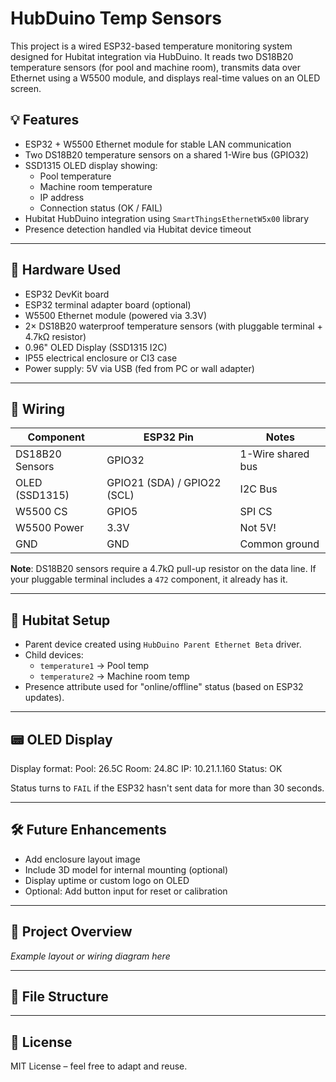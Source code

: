 # HubDuino Temp Sensors

This project is a wired ESP32-based temperature monitoring system designed for Hubitat integration via HubDuino. It reads two DS18B20 temperature sensors (for pool and machine room), transmits data over Ethernet using a W5500 module, and displays real-time values on an OLED screen.

## 💡 Features

- ESP32 + W5500 Ethernet module for stable LAN communication
- Two DS18B20 temperature sensors on a shared 1-Wire bus (GPIO32)
- SSD1315 OLED display showing:
  - Pool temperature
  - Machine room temperature
  - IP address
  - Connection status (OK / FAIL)
- Hubitat HubDuino integration using `SmartThingsEthernetW5x00` library
- Presence detection handled via Hubitat device timeout

---

## 🧰 Hardware Used

- ESP32 DevKit board
- ESP32 terminal adapter board (optional)
- W5500 Ethernet module (powered via 3.3V)
- 2× DS18B20 waterproof temperature sensors (with pluggable terminal + 4.7kΩ resistor)
- 0.96" OLED Display (SSD1315 I2C)
- IP55 electrical enclosure or CI3 case
- Power supply: 5V via USB (fed from PC or wall adapter)

---

## 🔌 Wiring

| Component        | ESP32 Pin | Notes                       |
|------------------|-----------|-----------------------------|
| DS18B20 Sensors  | GPIO32    | 1-Wire shared bus           |
| OLED (SSD1315)   | GPIO21 (SDA) / GPIO22 (SCL) | I2C Bus |
| W5500 CS         | GPIO5     | SPI CS                      |
| W5500 Power      | 3.3V      | Not 5V!                     |
| GND              | GND       | Common ground               |

**Note**: DS18B20 sensors require a 4.7kΩ pull-up resistor on the data line. If your pluggable terminal includes a `472` component, it already has it.

---

## 🔧 Hubitat Setup

- Parent device created using `HubDuino Parent Ethernet Beta` driver.
- Child devices:
  - `temperature1` → Pool temp
  - `temperature2` → Machine room temp
- Presence attribute used for "online/offline" status (based on ESP32 updates).

---

## 📟 OLED Display

Display format:
Pool: 26.5C
Room: 24.8C
IP: 10.21.1.160
Status: OK


Status turns to `FAIL` if the ESP32 hasn't sent data for more than 30 seconds.

---

## 🛠️ Future Enhancements

- Add enclosure layout image
- Include 3D model for internal mounting (optional)
- Display uptime or custom logo on OLED
- Optional: Add button input for reset or calibration

---

## 📸 Project Overview

_Example layout or wiring diagram here_
<!-- You can add a link to a diagram or upload it to your GitHub repo -->

---

## 📁 File Structure


---

## 📜 License

MIT License – feel free to adapt and reuse.
